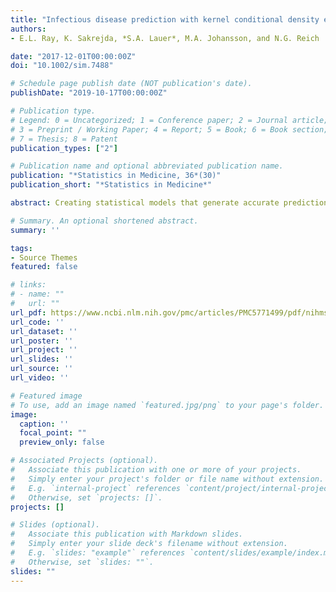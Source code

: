 ```yaml
---
title: "Infectious disease prediction with kernel conditional density estimation"
authors:
- E.L. Ray, K. Sakrejda, *S.A. Lauer*, M.A. Johansson, and N.G. Reich

date: "2017-12-01T00:00:00Z"
doi: "10.1002/sim.7488"

# Schedule page publish date (NOT publication's date).
publishDate: "2019-10-17T00:00:00Z"

# Publication type.
# Legend: 0 = Uncategorized; 1 = Conference paper; 2 = Journal article;
# 3 = Preprint / Working Paper; 4 = Report; 5 = Book; 6 = Book section;
# 7 = Thesis; 8 = Patent
publication_types: ["2"]

# Publication name and optional abbreviated publication name.
publication: "*Statistics in Medicine, 36*(30)"
publication_short: "*Statistics in Medicine*"

abstract: Creating statistical models that generate accurate predictions of infectious disease incidence is a challenging problem whose solution could benefit public health decision makers. We develop a new approach to this problem using kernel conditional density estimation (KCDE) and copulas. We obtain predictive distributions for incidence in individual weeks using KCDE and tie those distributions together into joint distributions using copulas. This strategy enables us to create predictions for the timing of and incidence in the peak week of the season. Our implementation of KCDE incorporates two novel kernel components&#58; a periodic component that captures seasonality in disease incidence, and a component that allows for a full parameterization of the bandwidth matrix with discrete variables. We demonstrate via simulation that a fully parameterized bandwidth matrix can be beneficial for estimating conditional densities. We apply the method to predicting dengue fever and influenza, and compare to a seasonal autoregressive integrated moving average (SARIMA) model and HHH4, a previously published extension to the generalized linear model framework developed for infectious disease incidence. KCDE outperforms the baseline methods for predictions of dengue incidence in individual weeks. KCDE also offers more consistent performance than the baseline models for predictions of incidence in the peak week, and is comparable to the baseline models on the other prediction targets. Using the periodic kernel function led to better predictions of incidence. Our approach and extensions of it could yield improved predictions for public health decision makers, particularly in diseases with heterogeneous seasonal dynamics such as dengue fever.

# Summary. An optional shortened abstract.
summary: ''

tags:
- Source Themes
featured: false

# links:
# - name: ""
#   url: ""
url_pdf: https://www.ncbi.nlm.nih.gov/pmc/articles/PMC5771499/pdf/nihms903505.pdf
url_code: ''
url_dataset: ''
url_poster: ''
url_project: ''
url_slides: ''
url_source: ''
url_video: ''

# Featured image
# To use, add an image named `featured.jpg/png` to your page's folder. 
image:
  caption: ''
  focal_point: ""
  preview_only: false

# Associated Projects (optional).
#   Associate this publication with one or more of your projects.
#   Simply enter your project's folder or file name without extension.
#   E.g. `internal-project` references `content/project/internal-project/index.md`.
#   Otherwise, set `projects: []`.
projects: []

# Slides (optional).
#   Associate this publication with Markdown slides.
#   Simply enter your slide deck's filename without extension.
#   E.g. `slides: "example"` references `content/slides/example/index.md`.
#   Otherwise, set `slides: ""`.
slides: ""
---
```

